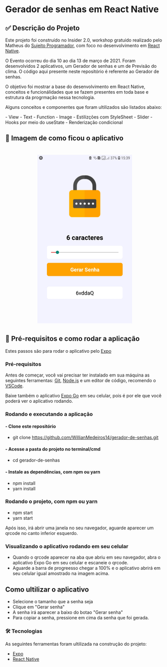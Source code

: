 # Gerador de senhas em React Native

## ✅ Descrição do Projeto
<p> Este projeto foi construído no Insider 2.0, workshop gratuido realizado pelo Matheus do <a href="https://sujeitoprogramador.com/"> Sujeito Programador</a>, com foco no desenvolvimento em <a href="https://reactnative.dev/"> React Native</a>. </p>
<p> O Evento ocorreu do dia 10 ao dia 13 de março de 2021. Foram desenvolvidos 2 aplicativos, um Gerador de senhas e um de Previsão do clima. O código aqui presente neste repositório é referente ao Gerador de senhas.</p>
<p> O objetivo foi mostrar a base do desenvolvimento em React Native, conceitos e funcionálidades que se fazem presentes em toda base e estrutura da progrmação nessa tecnologia.</p>

<p>Alguns conceitos e componentes que foram ultilizados são listados abaixo:</p>
- View
- Text
- Function
- Image
- Estilizções com StyleSheet
- Slider
- Hooks por meio do useState
- Renderização condicional

## 🎁 Imagem de como ficou o aplicativo
<h1 align="center">
  <img alt="Gerador de senhas" title="#Insider2.0" src="Imagens/GeradorDeSenhas.jpg" width=300/>
</h1>

## 🎲 Pré-requisitos e como rodar a aplicação

Estes passos são para rodar o aplicativo pelo [Expo](https://expo.io/)

### Pré-requisitos

Antes de começar, você vai precisar ter instalado em sua máquina as seguintes ferramentas:
[Git](https://git-scm.com), [Node.js](https://nodejs.org/en/) e um editor de código, recomendo o [VSCode](https://code.visualstudio.com/).

Baixe também o aplicativo [Expo Go](https://expo.io/client) em seu celular, pois é por ele que você poderá ver o aplicativo rodando.

### Rodando e executando a aplicação 
#### - Clone este repositório
- git clone <https://github.com/WillianMedeiros14/gerador-de-senhas.git>

#### - Acesse a pasta do projeto no terminal/cmd
- cd gerador-de-senhas

#### -  Instale as dependências, com npm ou yarn
- npm install 
- yarn install

### Rodando o projeto, com npm ou yarn
- npm start
- yarn start

Após isso, irá abrir uma janela no seu navegador, aguarde aparecer um qrcode no canto inferior esquerdo.

### Visualizando o aplicativo rodando em seu celular
- Quando o qrcode aparecer na aba que abriu em seu navegador, abra o aplicativo Expo Go em seu celular e escaneie o qrcode.
- Aguarde a barra de progreesso chegar a 100% e o aplicativo abrirá em seu celular igual amostrado na imagem acima.

## Como ultilizar o aplicativo

- Selecione o tamanho que a senha seja
- Clique em "Gerar senha"
- A senha irá aparecer a baixo do botao "Gerar senha"
- Para copiar a senha, pressione em cima da senha que foi gerada.

### 🛠 Tecnologias

As seguintes ferramentas foram ultilizada na construção do projeto:

- [Expo](https://expo.io/)
- [React Native](https://reactnative.dev/)